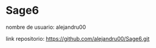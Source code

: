 # Sage6

nombre de usuario: alejandru00


link repositorio: https://github.com/alejandru00/Sage6.git
